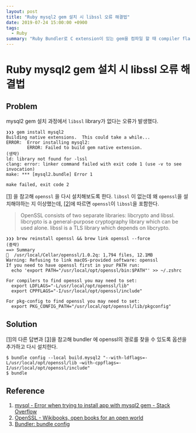 ```yaml
---
layout: post
title: "Ruby mysql2 gem 설치 시 libssl 오류 해결법"
date: 2019-07-24 15:00:00 +0900
tags:
  - Ruby
summary: "Ruby Bundler로 C extension이 있는 gem을 컴파일 할 때 compiler flag 주는 방법을 다룹니다."
---
```


# Ruby mysql2 gem 설치 시 libssl 오류 해결법

## Problem
mysql2 gem 설치 과정에서  `libssl` library가 없다는 오류가 발생했다.

```
❯❯❯ gem install mysql2
Building native extensions.  This could take a while...
ERROR:  Error installing mysql2:
        ERROR: Failed to build gem native extension.
(생략)
ld: library not found for -lssl
clang: error: linker command failed with exit code 1 (use -v to see invocation)
make: *** [mysql2.bundle] Error 1

make failed, exit code 2
```

[[1]](https://stackoverflow.com/questions/30834421/error-when-trying-to-install-app-with-mysql2-gem) 을 참고해 `openssl` 을 다시 설치해보도록 한다. `libssl` 이 없는데 왜 `openssl`을 설치해야하는 지 이상했는데,  [[2]](https://en.wikibooks.org/wiki/OpenSSL)에 따르면 `openssl`이 `libssl`을 포함한다.

> OpenSSL consists of two separate libraries: libcrypto and libssl. libcrypto is a general-purpose cryptography library which can be used alone. libssl is a TLS library which depends on libcrypto.

```
❯❯❯ brew reinstall openssl && brew link openssl --force
(중략)
==> Summary
🍺  /usr/local/Cellar/openssl/1.0.2q: 1,794 files, 12.1MB
Warning: Refusing to link macOS-provided software: openssl
If you need to have openssl first in your PATH run:
  echo 'export PATH="/usr/local/opt/openssl/bin:$PATH"' >> ~/.zshrc

For compilers to find openssl you may need to set:
  export LDFLAGS="-L/usr/local/opt/openssl/lib"
  export CPPFLAGS="-I/usr/local/opt/openssl/include"

For pkg-config to find openssl you may need to set:
  export PKG_CONFIG_PATH="/usr/local/opt/openssl/lib/pkgconfig"
```

## Solution
[[1]](https://stackoverflow.com/questions/30834421/error-when-trying-to-install-app-with-mysql2-gem)의 다른 답변과 [[3]](https://bundler.io/v1.13/man/bundle-config.1.html#BUILD-OPTIONS)을 참고해 bundler 에 openssl의 경로를 찾을 수 있도록 옵션을 추가하고 다시 설치한다.
```
$ bundle config --local build.mysql2 "--with-ldflags=-L/usr/local/opt/openssl/lib —with-cppflags=-I/usr/local/opt/openssl/include"
$ bundle
```

## Reference
1. [mysql - Error when trying to install app with mysql2 gem - Stack Overflow](https://stackoverflow.com/questions/30834421/error-when-trying-to-install-app-with-mysql2-gem)
2. [OpenSSL - Wikibooks, open books for an open world](https://en.wikibooks.org/wiki/OpenSSL)
3. [Bundler: bundle config](https://bundler.io/v1.13/man/bundle-config.1.html#BUILD-OPTIONS)
